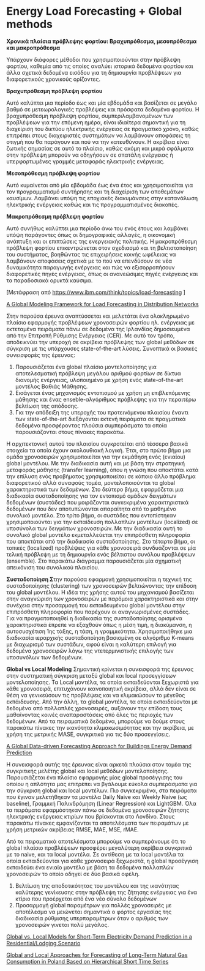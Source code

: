 # Energy Load Forecasting + Global methods

**Χρονικά πλαίσια πρόβλεψης φορτίου: Βραχυπρόθεσμα, μεσοπρόθεσμα και μακροπρόθεσμα**

Υπάρχουν διάφορες μέθοδοι που χρησιμοποιούνται στην πρόβλεψη φορτίου, καθεμία από τις οποίες αναλύει ιστορικά δεδομένα φορτίου και άλλα σχετικά δεδομένα εισόδου για τη δημιουργία προβλέψεων για διαφορετικούς χρονικούς ορίζοντες.

**Βραχυπρόθεσμη πρόβλεψη φορτίου**

Αυτό καλύπτει μια περίοδο έως και μία εβδομάδα και βασίζεται σε μεγάλο βαθμό σε μετεωρολογικές προβλέψεις και πρόσφατα δεδομένα φορτίου. Η βραχυπρόθεσμη πρόβλεψη φορτίου, συμπεριλαμβανομένων των προβλέψεων για την επόμενη ημέρα, είναι ιδιαίτερα σημαντική για τη διαχείριση του δικτύου ηλεκτρικής ενέργειας σε πραγματικό χρόνο, καθώς επιτρέπει στους διαχειριστές συστημάτων να λαμβάνουν αποφάσεις τη στιγμή που θα παράγουν και πού να την κατευθύνουν. Η ακρίβεια είναι ζωτικής σημασίας σε αυτό το πλαίσιο, καθώς ακόμη και μικρά σφάλματα στην πρόβλεψη μπορούν να οδηγήσουν σε σπατάλη ενέργειας ή υπερφορτωμένες γραμμές μεταφοράς ηλεκτρικής ενέργειας.

**Μεσοπρόθεσμη πρόβλεψη φορτίου**

Αυτό κυμαίνεται από μία εβδομάδα έως ένα έτος και χρησιμοποιείται για τον προγραμματισμό συντήρησης και τη διαχείριση των αποθεμάτων καυσίμων. Λαμβάνει υπόψη τις εποχιακές διακυμάνσεις στην κατανάλωση ηλεκτρικής ενέργειας καθώς και τις προγραμματισμένες διακοπές.

**Μακροπρόθεσμη πρόβλεψη φορτίου**

Αυτό συνήθως καλύπτει μια περίοδο άνω του ενός έτους και λαμβάνει υπόψη παράγοντες όπως οι δημογραφικές αλλαγές, η οικονομική ανάπτυξη και οι επιπτώσεις της ενεργειακής πολιτικής. Η μακροπρόθεσμη πρόβλεψη φορτίου επικεντρώνεται στον σχεδιασμό και τη βελτιστοποίηση του συστήματος, βοηθώντας τις επιχειρήσεις κοινής ωφέλειας να λαμβάνουν αποφάσεις σχετικά με το πού να επενδύσουν σε νέα δυναμικότητα παραγωγής ενέργειας και πώς να εξισορροπήσουν διαφορετικές πηγές ενέργειας, όπως οι ανανεώσιμες πηγές ενέργειας και τα παραδοσιακά ορυκτά καύσιμα.

[Μετάφραση από https://www.ibm.com/think/topics/load-forecasting ]

[A Global Modeling Framework for Load Forecasting in Distribution Networks](https://www.notion.so/A-Global-Modeling-Framework-for-Load-Forecasting-in-Distribution-Networks-214065be0c038087bd13dc403cd2b9a6?pvs=21)

Στην παρούσα έρευνα αναπτύσσεται και μελετάται ένα ολοκληρωμένο πλαίσιο εφαρμογής προβλέψεων χρονοσειρών φορτίου ηλ. ενέργειας με εκτεταμένα πειράματα πάνω σε δεδομένα της Ιρλανδίας δημοσιευμένα από την Επιτροπή Ρύθμισης Ενέργειας (CER). Με αυτό τον τρόπο, αποδεικνύει την υπεροχή σε ακρίβεια πρόβλεψης των global μεθόδων σε σύγκριση με τις υπάρχουσες state-of-the-art λύσεις.  Συνοπτικά οι βασικές συνεισφορές της έρευνας:

1. Παρουσιάζεται ένα global πλαίσιο μοντελοποίησης για αποτελεσματική πρόβλεψη μεγάλου αριθμού φορτίων σε δίκτυα διανομής ενέργειας, υλοποιημένο με χρήση ενός state-of-the-art μοντέλος Βαθιάς Μάθησης.
2. Εισάγεται ένας μηχανισμός εντοπισμού με χρήση μη επιβλεπόμενης μάθησης και ένας enseble-αλγόριθμος πρόβλεψης για την περαιτέρω βελτίωση της απόδοσης.
3.  Για την απόδειξη της υπεροχής του προτεινόμενου πλαισίου έναντι των state-of-the-art διεξάγονται εκτενή πειράματα σε πραγματικά δεδομένα προσφέροντας πλούσια συμπεράσματα τα οποία παρουσιάζονται στους πίνακες παρακάτω. 

Η αρχιτεκτονική αυτού του πλαισίου συγκροτείται από τέσσερα βασικά στοιχεία τα οποία έχουν ακολουθιακή λογική. Έτσι, στο πρώτο βήμα μια ομάδα χρονοσειρών χρησιμοποιείται για την εκμάθηση ενός (ενιαίου) global μοντέλου. Με την διαδικασία αυτή και  με βάση την στρατηγική μεταφοράς μάθησης (transfer  learning), όπου η γνώση που αποκτάται κατά την επίλυση ενός προβήματος χρησιμοποιείται σε κάποιο άλλο πρόβλημα διαφορετικού αλλά συναφούς τομέα, μοντελοποιούνται τα global χαρακτηριστικά των δεδομένων.  Στο δεύτερο βήμα, εφαρμόζεται μια διαδικασία συσταδοποίησης για τον εντοπισμό ομάδων δειγμάτων δεδομένων (συστάδες) που μοιράζονται συγκεκριμένα χαρακτηριστικά δεδομένων που δεν αποτυπώνονται απαραίτητα από το μαθημένο συνολικό μοντέλο. Στο τρίτο βήμα, οι συστάδες  που εντοπίστηκαν χρησιμοποιούνται για την εκπαίδευση πολλαπλών μοντέλων (localized) σε υποσύνολα των δειγμάτων χρονοσειρών. Με την διαδικασία αυτή το συνολικό global μοντέλο εκμεταλλεύεται την επιπρόσθετη πληροφορία που αποκτάται από την διαδικασία συσταδοποίησης. Στο τέταρτο βήμα, οι τοπικές (localized) προβλέψεις για κάθε χρονοσειρά συνδυάζονται σε μία τελική πρόβλεψη με τη δημιουργία ενός βέλτιστου συνόλου προβλέψεων (ensemble). Στο παρακάτω διάγραμμα παρουσιάζεται μία σχηματική απεικόνιση του συνολικού πλαισίου. 


**Συσταδοποίηση 
Σ**την παρούσα εφαρμογή χρησιμοποιείται η τεχνική της συσταδοποίησης (clustering) των χρονοσειρών βελτιώνοντας την επίδοση του global μοντέλου. Η ιδέα της χρήσης αυτού του μηχανισμού βασίζεται στην αναγνώριση των χρονοσειρών με παρόμοια χαρακτηριστικά και στην συνέχεια στην προσαρμογή του εκπαιδευμένου global μοντέλου στην επιπρόσθετη πληροφορία που παρέχουν οι αναγνωρισμένες συστάδες. Για να πραγματοποιηθεί η διαδικασία της συσταδοποίησης ορισμένα χαρακτηριστικά έπρεπε να εξαχθούν όπως η μέση τιμή, η διακύμανση,  η αυτοσυσχέτιση 1ης τάξης, η τάση, η γραμμικότητα. Χρησιμοποιήθηκε μια διαδικασία ιεραρχικής συσταδοποίηση βασισμένη σε αλγόριθμο K-means με διαχωρισμό των συστάδων, αφού είναι η καλύτερη επιλογή για δεδομένα χρονοσειρών λόγω της ντετερμινιστικής επιλογής των υποσυνόλων των δεδομένων. 

**Global vs Local Modeling**
Σημαντική κρίνεται η συνεισφορά της έρευνας στην συστηματική σύγκριση μεταξύ global και local προσεγγίσεων μοντελοποίησης. Τα Local μοντέλα, τα οποία εκπαιδεύονται ξεχωριστά για κάθε χρονοσειρά, επιτυχάνουν ικανοποιητική ακρίβεια, αλλά δεν είναι σε θέση να γενικεύσουν τις προβλέψεις και να κλιμακώσουν το μέγεθος εκπάιδευσης. Από την άλλη, τα global μοντέλα, τα οποία εκπαιδεύονται με δεδομένα από πολλαπλές χρονοσειρές, αυξάνουν την επίδοση τους μαθαίνοντας κοινές αναπαραστάσεις από όλες τις περιοχές των δεδομένων. Από τα πειραματικά δεδομένα, μπορούμε να δούμε στους παρακάτω πίνακες  την ικανότητα κλιμακωσιμότητας και την ακρίβεια, με χρήση της μετρικής MASE, συγκριτικά για τις δύο προσεγγίσεις.

[A Global Data-driven Forecasting Approach for Buildings Energy Demand Prediction](https://www.notion.so/A-Global-Data-driven-Forecasting-Approach-for-Buildings-Energy-Demand-Prediction-213065be0c0380c59b64daf49d248758?pvs=21)

Η συνεισφορά αυτής της έρευνας είναι αρκετά πλούσια στον τομέα της συγκριτικής μελέτης global και local μεθόδων μοντελοποίησης. Παρουσιάζεται ένα πλαίσιο εφαρμογής μίας global προσέγγισης του οποίου η απλότητα μας επιτρέπει να βγάλουμε εύκολα συμπεράσματα για την σύγκριση global και local μοντέλων. Πιο συγκεκριμένα, στα πειράματα που έγιναν μελετήθηκαν τα μοντέλα Daily Naive και Weekly Naive (ως baseline), Γραμμική Παλινδρόμηση (Linear Regression) και LightGBM. Όλα τα πειράματα εφαρμόστηκαν πάνω σε δεδομένα χρονοσειρών ζήτησης ηλεκτρικής ενέργειας κτιρίων που βρίσκονται στο Λονδίνο. Στους παρακάτω πίνακες εμφανίζονται τα αποτελέσματα των πειραμάτων με χρήση μετρικών ακρίβειας RMSE, MAE, MSE, rMAE. 

Από τα πειραματικά αποτελέσματα μπορούμε να συμπεράνουμε ότι το global πλαίσιο προβλέψεων προσφέρει μεγαλύτερη ακρίβεια συγκριτικά με το naive, και τα local μοντέλα. Σε αντίθεση με τα local μοντέλα τα οποία εκπαιδεύονται για κάθε χρονοσειρά ξεχωριστά, η global προσέγγιση εκπαιδεύει ένα ενιαίο μοντέλο με βάση τα δεδομένα πολλαπλών χρονοσειρών το οποίο οδηγεί σε δύο βασικά οφέλη. 

1. Βελτίωση της αποδοτικότητας του μοντέλου και της ικανότητας καλύτερης γενίκευσης στην πρόβλεψη της ζήτησης ενέργειας για ένα κτίριο που προέρχεται από ένα νέο σύνολο δεδομένων
2. Προσαρμογή  global παραμέτρων για πολλές χρονοσειρές με αποτέλεσμα να μειώνεται σημαντικά ο φόρτος εργασίας της διαδικασία ρύθμισης υπερπαραμέτρων όταν ο αριθμός των χρονοσειρών γινεται πολύ μεγάλος.

[Global vs. Local Models for Short-Term Electricity Demand Prediction in a Residential/Lodging Scenario](https://www.notion.so/Global-vs-Local-Models-for-Short-Term-Electricity-Demand-Prediction-in-a-Residential-Lodging-Scenar-216065be0c03805f8b1dcf4d5bb19046?pvs=21)

[Global and Local Approaches for Forecasting of Long-Term Natural Gas Consumption in Poland Based on Hierarchical Short Time Series](https://www.notion.so/Global-and-Local-Approaches-for-Forecasting-of-Long-Term-Natural-Gas-Consumption-in-Poland-Based-on--216065be0c0380ba97e2c2faa553f034?pvs=21)